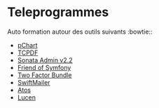 # Teleprogrammes
Auto formation autour des outils suivants :bowtie::
<ul>
    <li><a href="https://github.com/Zarwine/Teleprogrammes/tree/main/pChart">pChart</a></li>
    <li><a href="https://github.com/Zarwine/Teleprogrammes/tree/main/TCPDF">TCPDF</a></li>
    <li><a href="#">Sonata Admin v2.2</a></li>
    <li><a href="#">Friend of Symfony</a></li>
    <li><a href="#">Two Factor Bundle</a></li>
    <li><a href="#">SwiftMailer</a></li>
    <li><a href="#">Atos</a></li>
    <li><a href="#">Lucen</a></li>
</ul>
